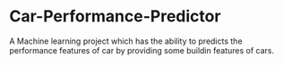 # Car-Performance-Predictor
A Machine learning project which has the ability to predicts the performance features of car by providing some buildin features of cars.
